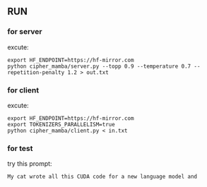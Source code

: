 ## RUN

### for server

excute:

```
export HF_ENDPOINT=https://hf-mirror.com
python cipher_mamba/server.py --topp 0.9 --temperature 0.7 --repetition-penalty 1.2 > out.txt
```

### for client

excute:

```
export HF_ENDPOINT=https://hf-mirror.com
export TOKENIZERS_PARALLELISM=true
python cipher_mamba/client.py < in.txt
```

### for test

try this prompt:

```
My cat wrote all this CUDA code for a new language model and
```